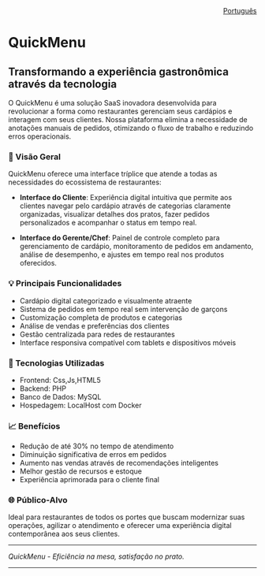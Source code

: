 <div align="right">
<a href="#portuguese">Português</a>
</div>

<div id="portuguese">

# QuickMenu

## Transformando a experiência gastronômica através da tecnologia

O QuickMenu é uma solução SaaS inovadora desenvolvida para revolucionar a forma como restaurantes gerenciam seus cardápios e interagem com seus clientes. Nossa plataforma elimina a necessidade de anotações manuais de pedidos, otimizando o fluxo de trabalho e reduzindo erros operacionais.

### 🚀 Visão Geral

QuickMenu oferece uma interface tríplice que atende a todas as necessidades do ecossistema de restaurantes:

- **Interface do Cliente**: Experiência digital intuitiva que permite aos clientes navegar pelo cardápio através de categorias claramente organizadas, visualizar detalhes dos pratos, fazer pedidos personalizados e acompanhar o status em tempo real.

- **Interface do Gerente/Chef**: Painel de controle completo para gerenciamento de cardápio, monitoramento de pedidos em andamento, análise de desempenho, e ajustes em tempo real nos produtos oferecidos.

### 💡 Principais Funcionalidades

- Cardápio digital categorizado e visualmente atraente
- Sistema de pedidos em tempo real sem intervenção de garçons
- Customização completa de produtos e categorias
- Análise de vendas e preferências dos clientes
- Gestão centralizada para redes de restaurantes
- Interface responsiva compatível com tablets e dispositivos móveis

### 🔧 Tecnologias Utilizadas

- Frontend: Css,Js,HTML5
- Backend: PHP
- Banco de Dados: MySQL
- Hospedagem: LocalHost com Docker

### 📈 Benefícios

- Redução de até 30% no tempo de atendimento
- Diminuição significativa de erros em pedidos
- Aumento nas vendas através de recomendações inteligentes
- Melhor gestão de recursos e estoque
- Experiência aprimorada para o cliente final

### 🌐 Público-Alvo

Ideal para restaurantes de todos os portes que buscam modernizar suas operações, agilizar o atendimento e oferecer uma experiência digital contemporânea aos seus clientes.

---

*QuickMenu - Eficiência na mesa, satisfação no prato.*
</div>

---
